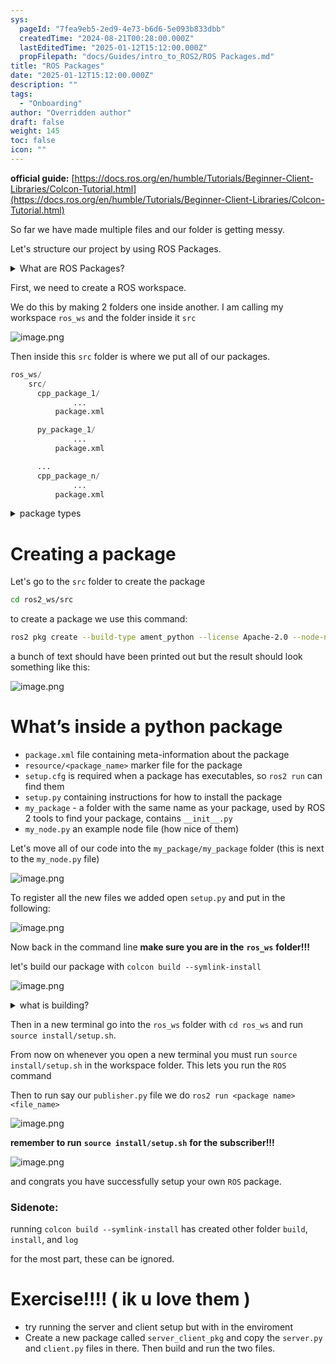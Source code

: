 ```yaml
---
sys:
  pageId: "7fea9eb5-2ed9-4e73-b6d6-5e093b833dbb"
  createdTime: "2024-08-21T00:28:00.000Z"
  lastEditedTime: "2025-01-12T15:12:00.000Z"
  propFilepath: "docs/Guides/intro_to_ROS2/ROS Packages.md"
title: "ROS Packages"
date: "2025-01-12T15:12:00.000Z"
description: ""
tags:
  - "Onboarding"
author: "Overridden author"
draft: false
weight: 145
toc: false
icon: ""
---
```


**official guide:** [https://docs.ros.org/en/humble/Tutorials/Beginner-Client-Libraries/Colcon-Tutorial.html](https://docs.ros.org/en/humble/Tutorials/Beginner-Client-Libraries/Colcon-Tutorial.html)

So far we have made multiple files and our folder is getting messy.

Let's structure our project by using ROS Packages.

<details>

<summary>What are ROS Packages?</summary>

ROS Packages are, as the name implies, packages of code that are highly sharable between ROS developers.

They consist of a folder, `package.xml` file, and source code

```python
      cpp_package_1/
		      ... imagine much code files here ..
          package.xml
```

</details>

First, we need to create a ROS workspace.

We do this by making 2 folders one inside another. I am calling my workspace `ros_ws` and the folder inside it `src`

![image.png](https://prod-files-secure.s3.us-west-2.amazonaws.com/d518164a-d88e-44d1-a4ee-3adb3bd8bce0/70706947-fd18-4537-a67b-e12946812d31/image.png?X-Amz-Algorithm=AWS4-HMAC-SHA256&X-Amz-Content-Sha256=UNSIGNED-PAYLOAD&X-Amz-Credential=ASIAZI2LB4664YWRSLHL%2F20250307%2Fus-west-2%2Fs3%2Faws4_request&X-Amz-Date=20250307T131644Z&X-Amz-Expires=3600&X-Amz-Security-Token=IQoJb3JpZ2luX2VjEP3%2F%2F%2F%2F%2F%2F%2F%2F%2F%2FwEaCXVzLXdlc3QtMiJGMEQCIEJnyEXDaRWLrKm0f1tmWVPQRzHxfSOPxDfyfuSWPjiPAiBdiPMdhf3zEmI1v6W64llIt2j6iG0LxI0rcOwQgY6S%2FCr%2FAwhGEAAaDDYzNzQyMzE4MzgwNSIM%2BQ6gX2C0ZQXahgdUKtwDRerPp086GBF05MRCN0FS8uksrzLpkhORtS6XyqdgIFguu9XHsxa%2BS%2BgHcuJGGnfesH01vU3%2BxzETcpug%2BkDfeY4Yayt%2FIo8DnZV1hPLKsXKh5QD%2Bu5NvWKERFJbG3Ge2qDIUTocOnCWSj6bw5ud6qT9B22hGMrW9Fyp6EnFGQZmO9dNSH02idL64JWUyM5aRKkClFxV%2FKlQsDc9I3ot6DSUSKmUPNZ%2FEoJtNajEH5e46p2VA1MJbC4ADKACKnGUGcbSEuH6gQj6xZy4uCfAVvVxG%2Fuv37RFngRYwI3qnwQnotdHyrIuQB1xLZTT8lzt1jOTdDXrhe1ZjFeRxxzV07A04hP%2FnwF13xISu4qzxrJkgzOyZVEgM%2FEwgjV%2FnxvhTDUyLSY%2BbPPP%2B5zIC7sThak2evd7kSsVSlAKkIngvz6XQHHZjq9GroF6mA3IZwll6Uj0uASnr5RoNby3CruIqDBTjs9otBDRn7Xt%2BK1wn9fqUUnS1k6pDmfYO9f92%2F5rVcvb8wEBsPdnogAl7WuhrwWF3icqBNxw5l1kozFE8lNZg0VpeUGXCpi0z5PtHinWHvRtppgljYdO3Pejiiot3pOWs6uo%2FTb2BFi49ZttAd48cvfskM4WGiekEOYow4d%2BrvgY6pgFgpt3XpVxcWOZ5oLBCwjWY3gWM6XCDuxn59JD9wJngVoQTE0Q8ykcYiiPIpXnR%2FtZch%2F9Yi%2F5345JOBl%2FjLn%2FM1s%2FAIBKggYUWJ65ENb%2B7gcI8rGISsJOX3mipiqYdjiN%2BooXZmyrjuEFHLQOx6NdOL28l57%2BF5Jb8aTJuD4hxM8gdD8hTknt4K%2FSPgyex43AP4pgdPByIZa7yaCvdmmN60YjC1gV3&X-Amz-Signature=83561ce1ca7bbca0cd6d34b5484a8e542a547e82a508417f9b3eab99ab81fa20&X-Amz-SignedHeaders=host&x-id=GetObject)

Then inside this `src` folder is where we put all of our packages.

```python
ros_ws/
    src/
      cpp_package_1/
		      ...
          package.xml

      py_package_1/
		      ...
          package.xml

      ...
      cpp_package_n/
		      ...
          package.xml

```

<details>

<summary>package types</summary>

packages can be either `C++` or python.

the intern file structure is different for each but for this guide we will stick to creating python packages

</details>

# Creating a package

Let's go to the `src` folder to create the package

```bash
cd ros2_ws/src
```

to create a package we use this command:

```bash
ros2 pkg create --build-type ament_python --license Apache-2.0 --node-name my_node my_package
```

a bunch of text should have been printed out but the result should look something like this:

![image.png](https://prod-files-secure.s3.us-west-2.amazonaws.com/d518164a-d88e-44d1-a4ee-3adb3bd8bce0/e6cf1e3f-8512-4a3e-b131-079f800bf3e8/image.png?X-Amz-Algorithm=AWS4-HMAC-SHA256&X-Amz-Content-Sha256=UNSIGNED-PAYLOAD&X-Amz-Credential=ASIAZI2LB4664YWRSLHL%2F20250307%2Fus-west-2%2Fs3%2Faws4_request&X-Amz-Date=20250307T131644Z&X-Amz-Expires=3600&X-Amz-Security-Token=IQoJb3JpZ2luX2VjEP3%2F%2F%2F%2F%2F%2F%2F%2F%2F%2FwEaCXVzLXdlc3QtMiJGMEQCIEJnyEXDaRWLrKm0f1tmWVPQRzHxfSOPxDfyfuSWPjiPAiBdiPMdhf3zEmI1v6W64llIt2j6iG0LxI0rcOwQgY6S%2FCr%2FAwhGEAAaDDYzNzQyMzE4MzgwNSIM%2BQ6gX2C0ZQXahgdUKtwDRerPp086GBF05MRCN0FS8uksrzLpkhORtS6XyqdgIFguu9XHsxa%2BS%2BgHcuJGGnfesH01vU3%2BxzETcpug%2BkDfeY4Yayt%2FIo8DnZV1hPLKsXKh5QD%2Bu5NvWKERFJbG3Ge2qDIUTocOnCWSj6bw5ud6qT9B22hGMrW9Fyp6EnFGQZmO9dNSH02idL64JWUyM5aRKkClFxV%2FKlQsDc9I3ot6DSUSKmUPNZ%2FEoJtNajEH5e46p2VA1MJbC4ADKACKnGUGcbSEuH6gQj6xZy4uCfAVvVxG%2Fuv37RFngRYwI3qnwQnotdHyrIuQB1xLZTT8lzt1jOTdDXrhe1ZjFeRxxzV07A04hP%2FnwF13xISu4qzxrJkgzOyZVEgM%2FEwgjV%2FnxvhTDUyLSY%2BbPPP%2B5zIC7sThak2evd7kSsVSlAKkIngvz6XQHHZjq9GroF6mA3IZwll6Uj0uASnr5RoNby3CruIqDBTjs9otBDRn7Xt%2BK1wn9fqUUnS1k6pDmfYO9f92%2F5rVcvb8wEBsPdnogAl7WuhrwWF3icqBNxw5l1kozFE8lNZg0VpeUGXCpi0z5PtHinWHvRtppgljYdO3Pejiiot3pOWs6uo%2FTb2BFi49ZttAd48cvfskM4WGiekEOYow4d%2BrvgY6pgFgpt3XpVxcWOZ5oLBCwjWY3gWM6XCDuxn59JD9wJngVoQTE0Q8ykcYiiPIpXnR%2FtZch%2F9Yi%2F5345JOBl%2FjLn%2FM1s%2FAIBKggYUWJ65ENb%2B7gcI8rGISsJOX3mipiqYdjiN%2BooXZmyrjuEFHLQOx6NdOL28l57%2BF5Jb8aTJuD4hxM8gdD8hTknt4K%2FSPgyex43AP4pgdPByIZa7yaCvdmmN60YjC1gV3&X-Amz-Signature=6f827b27f25c36fc3738b52655440cae4ce15472d0ecf1d7aa454056709e139c&X-Amz-SignedHeaders=host&x-id=GetObject)

# What’s inside a python package

- `package.xml` file containing meta-information about the package
- `resource/<package_name>` marker file for the package
- `setup.cfg` is required when a package has executables, so `ros2 run` can find them
- `setup.py` containing instructions for how to install the package
- `my_package` - a folder with the same name as your package, used by ROS 2 tools to find your package, contains `__init__.py`
- `my_node.py` an example node file (how nice of them)

Let's move all of our code into the `my_package/my_package` folder (this is next to the `my_node.py` file)

![image.png](https://prod-files-secure.s3.us-west-2.amazonaws.com/d518164a-d88e-44d1-a4ee-3adb3bd8bce0/9ce58f11-0da9-4d3e-b86d-506a9685d378/image.png?X-Amz-Algorithm=AWS4-HMAC-SHA256&X-Amz-Content-Sha256=UNSIGNED-PAYLOAD&X-Amz-Credential=ASIAZI2LB4664YWRSLHL%2F20250307%2Fus-west-2%2Fs3%2Faws4_request&X-Amz-Date=20250307T131644Z&X-Amz-Expires=3600&X-Amz-Security-Token=IQoJb3JpZ2luX2VjEP3%2F%2F%2F%2F%2F%2F%2F%2F%2F%2FwEaCXVzLXdlc3QtMiJGMEQCIEJnyEXDaRWLrKm0f1tmWVPQRzHxfSOPxDfyfuSWPjiPAiBdiPMdhf3zEmI1v6W64llIt2j6iG0LxI0rcOwQgY6S%2FCr%2FAwhGEAAaDDYzNzQyMzE4MzgwNSIM%2BQ6gX2C0ZQXahgdUKtwDRerPp086GBF05MRCN0FS8uksrzLpkhORtS6XyqdgIFguu9XHsxa%2BS%2BgHcuJGGnfesH01vU3%2BxzETcpug%2BkDfeY4Yayt%2FIo8DnZV1hPLKsXKh5QD%2Bu5NvWKERFJbG3Ge2qDIUTocOnCWSj6bw5ud6qT9B22hGMrW9Fyp6EnFGQZmO9dNSH02idL64JWUyM5aRKkClFxV%2FKlQsDc9I3ot6DSUSKmUPNZ%2FEoJtNajEH5e46p2VA1MJbC4ADKACKnGUGcbSEuH6gQj6xZy4uCfAVvVxG%2Fuv37RFngRYwI3qnwQnotdHyrIuQB1xLZTT8lzt1jOTdDXrhe1ZjFeRxxzV07A04hP%2FnwF13xISu4qzxrJkgzOyZVEgM%2FEwgjV%2FnxvhTDUyLSY%2BbPPP%2B5zIC7sThak2evd7kSsVSlAKkIngvz6XQHHZjq9GroF6mA3IZwll6Uj0uASnr5RoNby3CruIqDBTjs9otBDRn7Xt%2BK1wn9fqUUnS1k6pDmfYO9f92%2F5rVcvb8wEBsPdnogAl7WuhrwWF3icqBNxw5l1kozFE8lNZg0VpeUGXCpi0z5PtHinWHvRtppgljYdO3Pejiiot3pOWs6uo%2FTb2BFi49ZttAd48cvfskM4WGiekEOYow4d%2BrvgY6pgFgpt3XpVxcWOZ5oLBCwjWY3gWM6XCDuxn59JD9wJngVoQTE0Q8ykcYiiPIpXnR%2FtZch%2F9Yi%2F5345JOBl%2FjLn%2FM1s%2FAIBKggYUWJ65ENb%2B7gcI8rGISsJOX3mipiqYdjiN%2BooXZmyrjuEFHLQOx6NdOL28l57%2BF5Jb8aTJuD4hxM8gdD8hTknt4K%2FSPgyex43AP4pgdPByIZa7yaCvdmmN60YjC1gV3&X-Amz-Signature=91987b76abbe98704dc254f731769f8804b2b02738e124c9a39e1ed21f5ad25d&X-Amz-SignedHeaders=host&x-id=GetObject)

To register all the new files we added open `setup.py` and put in the following:

![image.png](https://prod-files-secure.s3.us-west-2.amazonaws.com/d518164a-d88e-44d1-a4ee-3adb3bd8bce0/1cd7c262-4cae-4496-9d75-c178537d24a2/image.png?X-Amz-Algorithm=AWS4-HMAC-SHA256&X-Amz-Content-Sha256=UNSIGNED-PAYLOAD&X-Amz-Credential=ASIAZI2LB4664YWRSLHL%2F20250307%2Fus-west-2%2Fs3%2Faws4_request&X-Amz-Date=20250307T131644Z&X-Amz-Expires=3600&X-Amz-Security-Token=IQoJb3JpZ2luX2VjEP3%2F%2F%2F%2F%2F%2F%2F%2F%2F%2FwEaCXVzLXdlc3QtMiJGMEQCIEJnyEXDaRWLrKm0f1tmWVPQRzHxfSOPxDfyfuSWPjiPAiBdiPMdhf3zEmI1v6W64llIt2j6iG0LxI0rcOwQgY6S%2FCr%2FAwhGEAAaDDYzNzQyMzE4MzgwNSIM%2BQ6gX2C0ZQXahgdUKtwDRerPp086GBF05MRCN0FS8uksrzLpkhORtS6XyqdgIFguu9XHsxa%2BS%2BgHcuJGGnfesH01vU3%2BxzETcpug%2BkDfeY4Yayt%2FIo8DnZV1hPLKsXKh5QD%2Bu5NvWKERFJbG3Ge2qDIUTocOnCWSj6bw5ud6qT9B22hGMrW9Fyp6EnFGQZmO9dNSH02idL64JWUyM5aRKkClFxV%2FKlQsDc9I3ot6DSUSKmUPNZ%2FEoJtNajEH5e46p2VA1MJbC4ADKACKnGUGcbSEuH6gQj6xZy4uCfAVvVxG%2Fuv37RFngRYwI3qnwQnotdHyrIuQB1xLZTT8lzt1jOTdDXrhe1ZjFeRxxzV07A04hP%2FnwF13xISu4qzxrJkgzOyZVEgM%2FEwgjV%2FnxvhTDUyLSY%2BbPPP%2B5zIC7sThak2evd7kSsVSlAKkIngvz6XQHHZjq9GroF6mA3IZwll6Uj0uASnr5RoNby3CruIqDBTjs9otBDRn7Xt%2BK1wn9fqUUnS1k6pDmfYO9f92%2F5rVcvb8wEBsPdnogAl7WuhrwWF3icqBNxw5l1kozFE8lNZg0VpeUGXCpi0z5PtHinWHvRtppgljYdO3Pejiiot3pOWs6uo%2FTb2BFi49ZttAd48cvfskM4WGiekEOYow4d%2BrvgY6pgFgpt3XpVxcWOZ5oLBCwjWY3gWM6XCDuxn59JD9wJngVoQTE0Q8ykcYiiPIpXnR%2FtZch%2F9Yi%2F5345JOBl%2FjLn%2FM1s%2FAIBKggYUWJ65ENb%2B7gcI8rGISsJOX3mipiqYdjiN%2BooXZmyrjuEFHLQOx6NdOL28l57%2BF5Jb8aTJuD4hxM8gdD8hTknt4K%2FSPgyex43AP4pgdPByIZa7yaCvdmmN60YjC1gV3&X-Amz-Signature=0f0305709f098784680a2932aaca039c463c8da4f389620f102a293ecbf4dc08&X-Amz-SignedHeaders=host&x-id=GetObject)

Now back in the command line **make sure you are in the** **`ros_ws`** **folder!!!**

let's build our package with `colcon build --symlink-install`

![image.png](https://prod-files-secure.s3.us-west-2.amazonaws.com/d518164a-d88e-44d1-a4ee-3adb3bd8bce0/2f2a0d27-b173-48fd-b189-5f5c0ce65619/image.png?X-Amz-Algorithm=AWS4-HMAC-SHA256&X-Amz-Content-Sha256=UNSIGNED-PAYLOAD&X-Amz-Credential=ASIAZI2LB4664YWRSLHL%2F20250307%2Fus-west-2%2Fs3%2Faws4_request&X-Amz-Date=20250307T131644Z&X-Amz-Expires=3600&X-Amz-Security-Token=IQoJb3JpZ2luX2VjEP3%2F%2F%2F%2F%2F%2F%2F%2F%2F%2FwEaCXVzLXdlc3QtMiJGMEQCIEJnyEXDaRWLrKm0f1tmWVPQRzHxfSOPxDfyfuSWPjiPAiBdiPMdhf3zEmI1v6W64llIt2j6iG0LxI0rcOwQgY6S%2FCr%2FAwhGEAAaDDYzNzQyMzE4MzgwNSIM%2BQ6gX2C0ZQXahgdUKtwDRerPp086GBF05MRCN0FS8uksrzLpkhORtS6XyqdgIFguu9XHsxa%2BS%2BgHcuJGGnfesH01vU3%2BxzETcpug%2BkDfeY4Yayt%2FIo8DnZV1hPLKsXKh5QD%2Bu5NvWKERFJbG3Ge2qDIUTocOnCWSj6bw5ud6qT9B22hGMrW9Fyp6EnFGQZmO9dNSH02idL64JWUyM5aRKkClFxV%2FKlQsDc9I3ot6DSUSKmUPNZ%2FEoJtNajEH5e46p2VA1MJbC4ADKACKnGUGcbSEuH6gQj6xZy4uCfAVvVxG%2Fuv37RFngRYwI3qnwQnotdHyrIuQB1xLZTT8lzt1jOTdDXrhe1ZjFeRxxzV07A04hP%2FnwF13xISu4qzxrJkgzOyZVEgM%2FEwgjV%2FnxvhTDUyLSY%2BbPPP%2B5zIC7sThak2evd7kSsVSlAKkIngvz6XQHHZjq9GroF6mA3IZwll6Uj0uASnr5RoNby3CruIqDBTjs9otBDRn7Xt%2BK1wn9fqUUnS1k6pDmfYO9f92%2F5rVcvb8wEBsPdnogAl7WuhrwWF3icqBNxw5l1kozFE8lNZg0VpeUGXCpi0z5PtHinWHvRtppgljYdO3Pejiiot3pOWs6uo%2FTb2BFi49ZttAd48cvfskM4WGiekEOYow4d%2BrvgY6pgFgpt3XpVxcWOZ5oLBCwjWY3gWM6XCDuxn59JD9wJngVoQTE0Q8ykcYiiPIpXnR%2FtZch%2F9Yi%2F5345JOBl%2FjLn%2FM1s%2FAIBKggYUWJ65ENb%2B7gcI8rGISsJOX3mipiqYdjiN%2BooXZmyrjuEFHLQOx6NdOL28l57%2BF5Jb8aTJuD4hxM8gdD8hTknt4K%2FSPgyex43AP4pgdPByIZa7yaCvdmmN60YjC1gV3&X-Amz-Signature=5234e3f6e7671f2d589b5442ad820d61afb3949436db487e500d6502192748e6&X-Amz-SignedHeaders=host&x-id=GetObject)

<details>

<summary>what is building?</summary>

if you are a CS major at Rose-Hulman you will learn the answer to this in CSSE132

but TLDR; is it combines all the code files into one program that can be run easily 

</details>

Then in a new terminal go into the `ros_ws` folder with `cd ros_ws` and run `source install/setup.sh`. 

From now on whenever you open a new terminal you must run `source install/setup.sh` in the workspace folder. This lets you run the `ROS` command

Then to run say our `publisher.py` file we do `ros2 run <package name> <file_name>`

![image.png](https://prod-files-secure.s3.us-west-2.amazonaws.com/d518164a-d88e-44d1-a4ee-3adb3bd8bce0/4f4b1219-3a44-4632-aa0a-ce3471699f59/image.png?X-Amz-Algorithm=AWS4-HMAC-SHA256&X-Amz-Content-Sha256=UNSIGNED-PAYLOAD&X-Amz-Credential=ASIAZI2LB4664YWRSLHL%2F20250307%2Fus-west-2%2Fs3%2Faws4_request&X-Amz-Date=20250307T131644Z&X-Amz-Expires=3600&X-Amz-Security-Token=IQoJb3JpZ2luX2VjEP3%2F%2F%2F%2F%2F%2F%2F%2F%2F%2FwEaCXVzLXdlc3QtMiJGMEQCIEJnyEXDaRWLrKm0f1tmWVPQRzHxfSOPxDfyfuSWPjiPAiBdiPMdhf3zEmI1v6W64llIt2j6iG0LxI0rcOwQgY6S%2FCr%2FAwhGEAAaDDYzNzQyMzE4MzgwNSIM%2BQ6gX2C0ZQXahgdUKtwDRerPp086GBF05MRCN0FS8uksrzLpkhORtS6XyqdgIFguu9XHsxa%2BS%2BgHcuJGGnfesH01vU3%2BxzETcpug%2BkDfeY4Yayt%2FIo8DnZV1hPLKsXKh5QD%2Bu5NvWKERFJbG3Ge2qDIUTocOnCWSj6bw5ud6qT9B22hGMrW9Fyp6EnFGQZmO9dNSH02idL64JWUyM5aRKkClFxV%2FKlQsDc9I3ot6DSUSKmUPNZ%2FEoJtNajEH5e46p2VA1MJbC4ADKACKnGUGcbSEuH6gQj6xZy4uCfAVvVxG%2Fuv37RFngRYwI3qnwQnotdHyrIuQB1xLZTT8lzt1jOTdDXrhe1ZjFeRxxzV07A04hP%2FnwF13xISu4qzxrJkgzOyZVEgM%2FEwgjV%2FnxvhTDUyLSY%2BbPPP%2B5zIC7sThak2evd7kSsVSlAKkIngvz6XQHHZjq9GroF6mA3IZwll6Uj0uASnr5RoNby3CruIqDBTjs9otBDRn7Xt%2BK1wn9fqUUnS1k6pDmfYO9f92%2F5rVcvb8wEBsPdnogAl7WuhrwWF3icqBNxw5l1kozFE8lNZg0VpeUGXCpi0z5PtHinWHvRtppgljYdO3Pejiiot3pOWs6uo%2FTb2BFi49ZttAd48cvfskM4WGiekEOYow4d%2BrvgY6pgFgpt3XpVxcWOZ5oLBCwjWY3gWM6XCDuxn59JD9wJngVoQTE0Q8ykcYiiPIpXnR%2FtZch%2F9Yi%2F5345JOBl%2FjLn%2FM1s%2FAIBKggYUWJ65ENb%2B7gcI8rGISsJOX3mipiqYdjiN%2BooXZmyrjuEFHLQOx6NdOL28l57%2BF5Jb8aTJuD4hxM8gdD8hTknt4K%2FSPgyex43AP4pgdPByIZa7yaCvdmmN60YjC1gV3&X-Amz-Signature=445c797c4abac3b4f34db5b8d32ee799fc005ac733156f27826b24c619f703ec&X-Amz-SignedHeaders=host&x-id=GetObject)

**remember to run** **`source install/setup.sh`** **for the subscriber!!!**

![image.png](https://prod-files-secure.s3.us-west-2.amazonaws.com/d518164a-d88e-44d1-a4ee-3adb3bd8bce0/02121119-dad4-49ec-8356-c956108b4243/image.png?X-Amz-Algorithm=AWS4-HMAC-SHA256&X-Amz-Content-Sha256=UNSIGNED-PAYLOAD&X-Amz-Credential=ASIAZI2LB4664YWRSLHL%2F20250307%2Fus-west-2%2Fs3%2Faws4_request&X-Amz-Date=20250307T131644Z&X-Amz-Expires=3600&X-Amz-Security-Token=IQoJb3JpZ2luX2VjEP3%2F%2F%2F%2F%2F%2F%2F%2F%2F%2FwEaCXVzLXdlc3QtMiJGMEQCIEJnyEXDaRWLrKm0f1tmWVPQRzHxfSOPxDfyfuSWPjiPAiBdiPMdhf3zEmI1v6W64llIt2j6iG0LxI0rcOwQgY6S%2FCr%2FAwhGEAAaDDYzNzQyMzE4MzgwNSIM%2BQ6gX2C0ZQXahgdUKtwDRerPp086GBF05MRCN0FS8uksrzLpkhORtS6XyqdgIFguu9XHsxa%2BS%2BgHcuJGGnfesH01vU3%2BxzETcpug%2BkDfeY4Yayt%2FIo8DnZV1hPLKsXKh5QD%2Bu5NvWKERFJbG3Ge2qDIUTocOnCWSj6bw5ud6qT9B22hGMrW9Fyp6EnFGQZmO9dNSH02idL64JWUyM5aRKkClFxV%2FKlQsDc9I3ot6DSUSKmUPNZ%2FEoJtNajEH5e46p2VA1MJbC4ADKACKnGUGcbSEuH6gQj6xZy4uCfAVvVxG%2Fuv37RFngRYwI3qnwQnotdHyrIuQB1xLZTT8lzt1jOTdDXrhe1ZjFeRxxzV07A04hP%2FnwF13xISu4qzxrJkgzOyZVEgM%2FEwgjV%2FnxvhTDUyLSY%2BbPPP%2B5zIC7sThak2evd7kSsVSlAKkIngvz6XQHHZjq9GroF6mA3IZwll6Uj0uASnr5RoNby3CruIqDBTjs9otBDRn7Xt%2BK1wn9fqUUnS1k6pDmfYO9f92%2F5rVcvb8wEBsPdnogAl7WuhrwWF3icqBNxw5l1kozFE8lNZg0VpeUGXCpi0z5PtHinWHvRtppgljYdO3Pejiiot3pOWs6uo%2FTb2BFi49ZttAd48cvfskM4WGiekEOYow4d%2BrvgY6pgFgpt3XpVxcWOZ5oLBCwjWY3gWM6XCDuxn59JD9wJngVoQTE0Q8ykcYiiPIpXnR%2FtZch%2F9Yi%2F5345JOBl%2FjLn%2FM1s%2FAIBKggYUWJ65ENb%2B7gcI8rGISsJOX3mipiqYdjiN%2BooXZmyrjuEFHLQOx6NdOL28l57%2BF5Jb8aTJuD4hxM8gdD8hTknt4K%2FSPgyex43AP4pgdPByIZa7yaCvdmmN60YjC1gV3&X-Amz-Signature=15c16b0a1b2ab54d506acc339cbb12c50fc077c6b96608a81b4869d02bb4fb3f&X-Amz-SignedHeaders=host&x-id=GetObject)

and congrats you have successfully setup your own `ROS` package.

### Sidenote:

running `colcon build --symlink-install` has created other folder `build`, `install`, and `log`

for the most part, these can be ignored.

# Exercise!!!! ( ik u love them )

- try running the server and client setup but with in the enviroment
- Create a new package called `server_client_pkg` and copy the `server.py` and `client.py` files in there. Then build and run the two files.
